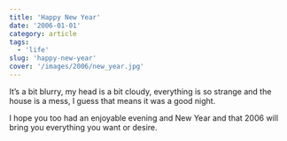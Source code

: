 ```yaml
---
title: 'Happy New Year'
date: '2006-01-01'
category: article
tags:
  - 'life'
slug: 'happy-new-year'
cover: '/images/2006/new_year.jpg'
---
```


It’s a bit blurry, my head is a bit cloudy, everything is so strange and the house is a mess, I guess that means it was a good night.

I hope you too had an enjoyable evening and New Year and that 2006 will bring you everything you want or desire.
